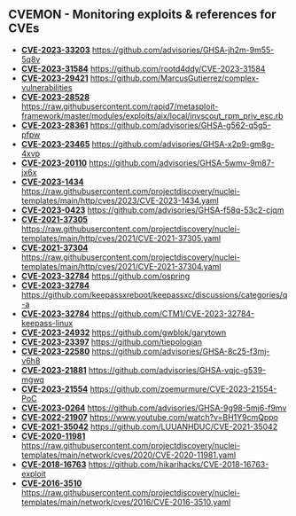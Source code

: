 ## CVEMON - Monitoring exploits & references for CVEs
- **[CVE-2023-33203](https://in.scanfactory.io/cvemon/CVE-2023-33203.html)** https://github.com/advisories/GHSA-jh2m-9m55-5q8v
- **[CVE-2023-31584](https://in.scanfactory.io/cvemon/CVE-2023-31584.html)** https://github.com/rootd4ddy/CVE-2023-31584
- **[CVE-2023-29421](https://in.scanfactory.io/cvemon/CVE-2023-29421.html)** https://github.com/MarcusGutierrez/complex-vulnerabilities
- **[CVE-2023-28528](https://in.scanfactory.io/cvemon/CVE-2023-28528.html)** https://raw.githubusercontent.com/rapid7/metasploit-framework/master/modules/exploits/aix/local/invscout_rpm_priv_esc.rb
- **[CVE-2023-28361](https://in.scanfactory.io/cvemon/CVE-2023-28361.html)** https://github.com/advisories/GHSA-g562-q5g5-pfpw
- **[CVE-2023-23465](https://in.scanfactory.io/cvemon/CVE-2023-23465.html)** https://github.com/advisories/GHSA-x2p9-gm8g-4xvp
- **[CVE-2023-20110](https://in.scanfactory.io/cvemon/CVE-2023-20110.html)** https://github.com/advisories/GHSA-5wmv-9m87-jx6x
- **[CVE-2023-1434](https://in.scanfactory.io/cvemon/CVE-2023-1434.html)** https://raw.githubusercontent.com/projectdiscovery/nuclei-templates/main/http/cves/2023/CVE-2023-1434.yaml
- **[CVE-2023-0423](https://in.scanfactory.io/cvemon/CVE-2023-0423.html)** https://github.com/advisories/GHSA-f58q-53c2-cjqm
- **[CVE-2021-37305](https://in.scanfactory.io/cvemon/CVE-2021-37305.html)** https://raw.githubusercontent.com/projectdiscovery/nuclei-templates/main/http/cves/2021/CVE-2021-37305.yaml
- **[CVE-2021-37304](https://in.scanfactory.io/cvemon/CVE-2021-37304.html)** https://raw.githubusercontent.com/projectdiscovery/nuclei-templates/main/http/cves/2021/CVE-2021-37304.yaml
- **[CVE-2023-32784](https://in.scanfactory.io/cvemon/CVE-2023-32784.html)** https://github.com/ospring
- **[CVE-2023-32784](https://in.scanfactory.io/cvemon/CVE-2023-32784.html)** https://github.com/keepassxreboot/keepassxc/discussions/categories/q-a
- **[CVE-2023-32784](https://in.scanfactory.io/cvemon/CVE-2023-32784.html)** https://github.com/CTM1/CVE-2023-32784-keepass-linux
- **[CVE-2023-24932](https://in.scanfactory.io/cvemon/CVE-2023-24932.html)** https://github.com/gwblok/garytown
- **[CVE-2023-23397](https://in.scanfactory.io/cvemon/CVE-2023-23397.html)** https://github.com/tiepologian
- **[CVE-2023-22580](https://in.scanfactory.io/cvemon/CVE-2023-22580.html)** https://github.com/advisories/GHSA-8c25-f3mj-v6h8
- **[CVE-2023-21881](https://in.scanfactory.io/cvemon/CVE-2023-21881.html)** https://github.com/advisories/GHSA-vqjc-g539-mgwq
- **[CVE-2023-21554](https://in.scanfactory.io/cvemon/CVE-2023-21554.html)** https://github.com/zoemurmure/CVE-2023-21554-PoC
- **[CVE-2023-0264](https://in.scanfactory.io/cvemon/CVE-2023-0264.html)** https://github.com/advisories/GHSA-9g98-5mj6-f9mv
- **[CVE-2022-21907](https://in.scanfactory.io/cvemon/CVE-2022-21907.html)** https://www.youtube.com/watch?v=BH1Y9cmQppo
- **[CVE-2021-35042](https://in.scanfactory.io/cvemon/CVE-2021-35042.html)** https://github.com/LUUANHDUC/CVE-2021-35042
- **[CVE-2020-11981](https://in.scanfactory.io/cvemon/CVE-2020-11981.html)** https://raw.githubusercontent.com/projectdiscovery/nuclei-templates/main/network/cves/2020/CVE-2020-11981.yaml
- **[CVE-2018-16763](https://in.scanfactory.io/cvemon/CVE-2018-16763.html)** https://github.com/hikarihacks/CVE-2018-16763-exploit
- **[CVE-2016-3510](https://in.scanfactory.io/cvemon/CVE-2016-3510.html)** https://raw.githubusercontent.com/projectdiscovery/nuclei-templates/main/network/cves/2016/CVE-2016-3510.yaml
